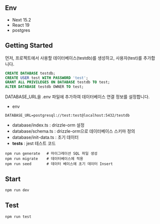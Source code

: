 ## Env
+ Next 15.2
+ React 19
+ postgres

## Getting Started

먼저, 프로젝트에서 사용할 데이터베이스(testdb)를 생성하고, 사용자(test)를 추가합니다.

```sql
CREATE DATABASE testdb;
CREATE USER test WITH PASSWORD 'test';
GRANT ALL PRIVILEGES ON DATABASE testdb TO test;
ALTER DATABASE testdb OWNER TO test;
```

DATABASE_URL을 .env 파일에 추가하여 데이터베이스 연결 정보를 설정합니다.

+ env

```
DATABASE_URL=postgresql://test:test@localhost:5432/testdb
```

+ database/index.ts : drizzle-orm 설정
+ database/schema.ts : drizzle-orm으로 데이터베이스 스키마 정의
+ database/init-data.ts : 초기 데이터
+ __tests__ : jest 테스트 코드 

```
npm run generate   # 마이그레이션 SQL 파일 생성
npm run migrate    # 데이터베이스에 적용
npm run seed       # 데이터 베이스에 초기 데이터 Insert
```

## Start

```bash
npm run dev
```

## Test

```bash
npm run test
```

